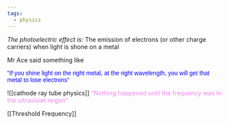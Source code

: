 ```yaml
---
tags:
  - physics
---
```


*The photoelectric effect is:* The emission of electrons (or other charge carriers) when light is shone on a metal


Mr Ace said something like
<div>
<span style="font-family:Arial; font-size:default; color:blue">


"If you shine light on the right metal, at the right wavelength, you will get that metal to lose electrons"

</span>




</div>


![[cathode ray tube physics]]
<span style="color:violet">"Nothing happened until the frequency was in the ultraviolet reigon"</span>

[[Threshold Frequency]]


